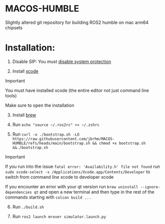 # MACOS-HUMBLE
Slightly altered git repository for building ROS2 humble on mac arm64 chipsets

# Installation:

1. Disable SIP:
You must [disable system protection](https://developer.apple.com/documentation/security/disabling-and-enabling-system-integrity-protection)

2. Install [xcode](https://apps.apple.com/us/app/xcode/id497799835?mt=12)
> [!IMPORTANT]  
> You must have installed xcode (the entire editor not just command line tools)
>
> Make sure to open the installation

3. Install [brew](https://brew.sh)

4. Run `echo "source ~/.ros2rc" >> ~/.zshrc`

5. Run `curl -o ./bootstrap.sh -LO https://raw.githubusercontent.com/jbrhm/MACOS-HUMBLE/refs/heads/main/bootstrap.sh && chmod +x bootstrap.sh &&./bootstrap.sh`
> [!IMPORTANT]  
> If you run into the issue `fatal error: 'Availability.h' file not found` run `sudo xcode-select -s /Applications/Xcode.app/Contents/Developer` to switch from command line xcode to developer xcode
>
> If you encounter an error with your qt version run `brew uninstall --ignore-dependencies qt` and open a new terminal and then type in the rest of the commands starting with `colcon build ...`

6. Run `./build.sh`

7. Run `ros2 launch mrover simulator.launch.py`
